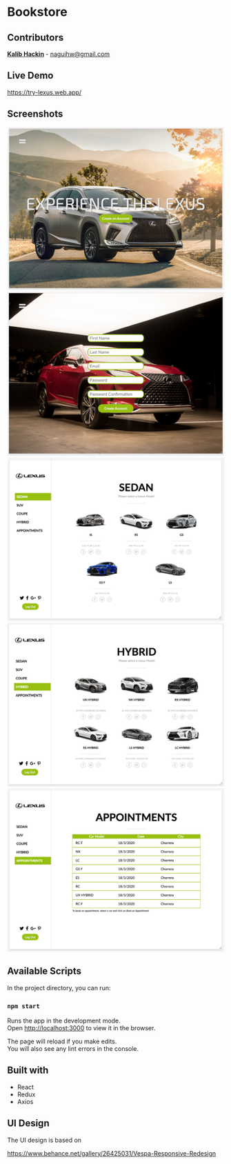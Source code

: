 # Bookstore

## Contributors

**[Kalib Hackin](https://github.com/NaguiHW)** - naguihw@gmail.com

## Live Demo
https://try-lexus.web.app/

## Screenshots

![Home](screenshots/Home.png?raw=true "Home")
![Signup](screenshots/Signup.png?raw=true "Signup")
![Sedans](screenshots/Sedans.png?raw=true "Sedans")
![Hybrids](screenshots/Hybrids.png?raw=true "Hybrids")
![Appointments](screenshots/Appointments.png?raw=true "Appointments")

## Available Scripts

In the project directory, you can run:

### `npm start`

Runs the app in the development mode.<br />
Open [http://localhost:3000](http://localhost:3000) to view it in the browser.

The page will reload if you make edits.<br />
You will also see any lint errors in the console.

## Built with
- React
- Redux
- Axios

## UI Design
The UI design is based on

https://www.behance.net/gallery/26425031/Vespa-Responsive-Redesign
